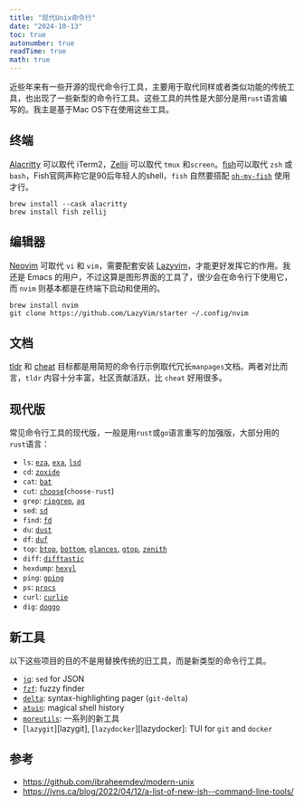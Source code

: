 ```yaml
---
title: "现代Unix命令行"
date: "2024-10-13"
toc: true
autonumber: true
readTime: true
math: true
---
```


近些年来有一些开源的现代命令行工具，主要用于取代同样或者类似功能的传统工具，也出现了一些新型的命令行工具。这些工具的共性是大部分是用`rust`语言编写的。我主是基于Mac OS下在使用这些工具。

## 终端

[Alacritty][alacritty] 可以取代 iTerm2，[Zellij][zellij] 可以取代 `tmux` 和`screen`。[fish][fish]可以取代 `zsh` 或 `bash`，Fish官网声称它是90后年轻人的shell，`fish` 自然要搭配 [`oh-my-fish`][omf] 使用才行。

```shell
brew install --cask alacritty
brew install fish zellij 
```
## 编辑器

[Neovim][nvim] 可取代 `vi` 和 `vim`，需要配套安装 [Lazyvim][lazyvim]，才能更好发挥它的作用。我还是 Emacs 的用户，不过这算是图形界面的工具了，很少会在命令行下使用它，而 `nvim` 则基本都是在终端下启动和使用的。

```shell
brew install nvim
git clone https://github.com/LazyVim/starter ~/.config/nvim
```

## 文档

[tldr][tldr] 和 [cheat][cheat] 目标都是用简短的命令行示例取代冗长`manpages`文档。两者对比而言，`tldr` 内容十分丰富，社区贡献活跃，比 `cheat` 好用很多。

## 现代版

常见命令行工具的现代版，一般是用`rust`或`go`语言重写的加强版，大部分用的`rust`语言：

- `ls`: [`eza`][eza], [`exa`][exa], [`lsd`][lsd]
- `cd`: [`zoxide`][zoxide]
- `cat`: [`bat`][bat]
- `cut`: [`choose`][choose](`choose-rust`)
- `grep`: [`ripgrep`][rg], [`ag`][ag]
- `sed`: [`sd`][sd]
- `find`: [`fd`][fd]
- `du`: [`dust`][dust]
- `df`: [`duf`][duf]
- `top`: [`btop`][btop], [`bottom`][btm], [`glances`][glances], [`gtop`][gtop], [`zenith`][zenith]
- `diff`: [`difftastic`][difft]
- `hexdump`: [`hexyl`][hex]
- `ping`: [`gping`][gping]
- `ps`: [`procs`][procs]
- `curl`: [`curlie`][curlie]
- `dig`: [`doggo`][doggo]

## 新工具

以下这些项目的目的不是用替换传统的旧工具，而是新类型的命令行工具。

- [`jq`][jq]: `sed` for JSON
- [`fzf`][fzf]: fuzzy finder
- [`delta`][delta]: syntax-highlighting pager (`git-delta`)
- [`atuin`][atuin]: magical shell history
- [`moreutils`][moreutils]: 一系列的新工具
- [`lazygit`][lazygit], [`lazydocker`][lazydocker]: TUI for `git` and `docker`
  
## 参考

- https://github.com/ibraheemdev/modern-unix
- https://jvns.ca/blog/2022/04/12/a-list-of-new-ish--command-line-tools/

[omf]: https://github.com/oh-my-fish/oh-my-fish
[alacritty]: https://github.com/alacritty/alacritty
[zellij]: https://github.com/zellij-org/zellij
[fish]: https://fishshell.com
[nvim]: https://neovim.io
[lazyvim]: https://www.lazyvim.org
[tldr]: https://tldr.sh/
[cheat]: https://github.com/cheat/cheat

[rg]: https://github.com/BurntSushi/ripgrep/
[ag]: https://github.com/ggreer/the_silver_searcher
[eza]: https://github.com/eza-community/eza
[exa]: https://github.com/ogham/exa
[lsd]: https://github.com/lsd-rs/lsd
[bat]: https://github.com/sharkdp/bat
[dust]: https://github.com/bootandy/dust
[duf]: https://github.com/muesli/duf
[fd]: https://github.com/sharkdp/fd
[choose]: https://github.com/theryangeary/choose
[zenith]: https://github.com/bvaisvil/zenith
[btop]: https://github.com/aristocratos/btop 
[glances]:https://github.com/nicolargo/glances
[gtop]: https://github.com/aksakalli/gtop
[btm]: https://github.com/ClementTsang/bottom
[difft]: https://github.com/Wilfred/difftastic
[sd]: https://github.com/chmln/sd
[hex]: https://github.com/sharkdp/hexyl
[zoxide]: https://github.com/ajeetdsouza/zoxide
[gping]: https://github.com/orf/gping
[procs]: https://github.com/dalance/procs
[curlie]: https://github.com/rs/curlie
[doggo]: https://github.com/mr-karan/doggo

[jq]: https://github.com/jqlang/jq
[fzf]: https://github.com/junegunn/fzf
[delta]: https://github.com/dandavison/delta
[moreutils]: https://joeyh.name/code/moreutils/
[atuin]: https://github.com/atuinsh/atuin
